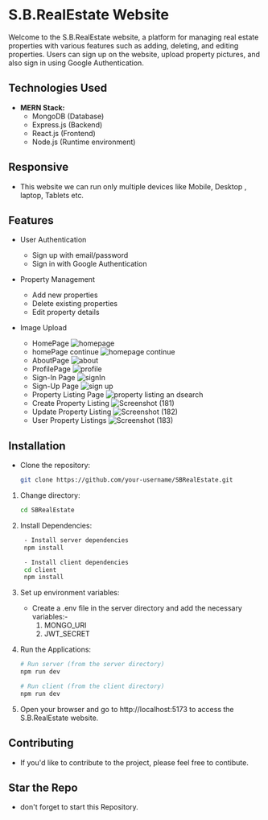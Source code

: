 # S.B.RealEstate Website

Welcome to the S.B.RealEstate website, a platform for managing real estate properties with various features such as adding, deleting, and editing properties. Users can sign up on the website, upload property pictures, and also sign in using Google Authentication.

## Technologies Used

- **MERN Stack:**
  - MongoDB (Database)
  - Express.js (Backend)
  - React.js (Frontend)
  - Node.js (Runtime environment)

## Responsive
  - This website we can run only multiple devices like Mobile, Desktop , laptop, Tablets etc.

## Features

- User Authentication
  - Sign up with email/password
  - Sign in with Google Authentication

- Property Management
  - Add new properties
  - Delete existing properties
  - Edit property details

- Image Upload
  - HomePage
    ![homepage](https://github.com/SagarBawanthade/RealEState_Project/assets/137410094/4b43d018-9379-4929-8e75-413129e0492e)
  - homePage continue
    ![homepage continue](https://github.com/SagarBawanthade/RealEState_Project/assets/137410094/54977d6b-9b81-42bf-80aa-28ad102f8065)
  - AboutPage
    ![about](https://github.com/SagarBawanthade/RealEState_Project/assets/137410094/4f83e667-907a-4d39-884e-cdbfcb9f2d1c)
  - ProfilePage
    ![profile](https://github.com/SagarBawanthade/RealEState_Project/assets/137410094/20b81f9b-38b6-4196-aec0-7248f6b56c55)
  - Sign-In Page
    ![signIn](https://github.com/SagarBawanthade/RealEState_Project/assets/137410094/094c93a1-0457-4340-8986-43b3e7d007cf)
  - Sign-Up Page
    ![sign up](https://github.com/SagarBawanthade/RealEState_Project/assets/137410094/3b1c59a7-f265-4802-876a-9cd5b597f5c6)
  - Property Listing Page
    ![property listing an dsearch](https://github.com/SagarBawanthade/RealEState_Project/assets/137410094/09a50b1d-b3f0-4766-aee2-270a5a472093)
  - Create Property Listing
    ![Screenshot (181)](https://github.com/SagarBawanthade/RealEState_Project/assets/137410094/d7defc65-fac0-4d7c-8c8a-fa26266a53c6)
  - Update Property Listing
    ![Screenshot (182)](https://github.com/SagarBawanthade/RealEState_Project/assets/137410094/3dff7f97-8e22-4b00-9961-3bb0a4a0c419)
  - User Property Listings
    ![Screenshot (183)](https://github.com/SagarBawanthade/RealEState_Project/assets/137410094/dd8a5931-391d-4752-bf20-40fa6df6f538)


## Installation

- Clone the repository:
   ```bash
   git clone https://github.com/your-username/SBRealEstate.git

1. Change directory:
   ```bash
   cd SBRealEstate

2. Install Dependencies:
   ```bash
    - Install server dependencies
    npm install
   
    - Install client dependencies
    cd client
    npm install
   
3. Set up environment variables:
   - Create a .env file in the server directory and add the necessary variables:-
     1. MONGO_URI
     2. JWT_SECRET

4. Run the Applications:
   ```bash
   # Run server (from the server directory)
   npm run dev

   # Run client (from the client directory)
   npm run dev

5. Open your browser and go to http://localhost:5173 to access the S.B.RealEstate website.
   
## Contributing
  - If you'd like to contribute to the project, please feel free to contibute. 

## Star the Repo
  - don't forget to start this Repository.


   
     
